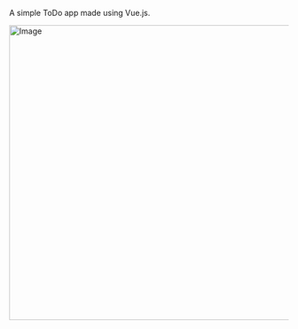 A simple ToDo app made using Vue.js.

<img width="687" height="532" alt="Image" src="https://github.com/user-attachments/assets/78fc29f3-84d0-4ab0-ac05-3bf8c57612df" />